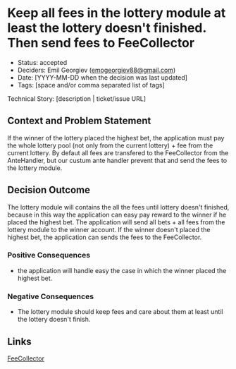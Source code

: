 # Keep all fees in the lottery module at least the lottery doesn't finished. Then send fees to FeeCollector

- Status: accepted
- Deciders: Emil Georgiev (emogeorgiev88@gmail.com)
- Date: [YYYY-MM-DD when the decision was last updated] <!-- optional. To customize the ordering without relying on Git creation dates and filenames -->
- Tags: [space and/or comma separated list of tags] <!-- optional -->

Technical Story: [description | ticket/issue URL] <!-- optional -->

## Context and Problem Statement

If the winner of the lottery placed the highest bet, the application must pay the whole lottery pool (not only from the current lottery) + fee from the current lottery. By defaut all fees are transfered to the FeeCollector from the AnteHandler, but our custum ante handler prevent that and send the fees to the lottery module.

## Decision Outcome

The lottery module will contains the all the fees until lottery doesn't finished, because in this way the application can easy pay reward to the winner if he placed the highest bet. The application will send all bets + all fees from the lottery module to the winner account.
If the winner doesn't placed the highest bet, the application can sends the fees to the FeeCollector.  

### Positive Consequences <!-- optional -->

- the application will handle easy the case in which the winner placed the highest bet. 

### Negative Consequences <!-- optional -->

- The lottery module should keep fees and care about them at least until the lottery doesn't finish.

## Links
[FeeCollector](https://github.com/allinbits/cosmos-sdk/blob/69ab58ed2e7f50f4a5d2726454a1c467f17f4e09/x/auth/types/keys.go#L15)
